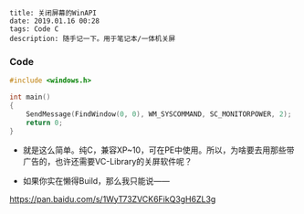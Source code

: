 ```
title: 关闭屏幕的WinAPI
date: 2019.01.16 00:28
tags: Code C
description: 随手记一下。用于笔记本/一体机关屏
```

### Code

```c
#include <windows.h>

int main()
{
    SendMessage(FindWindow(0, 0), WM_SYSCOMMAND, SC_MONITORPOWER, 2);
    return 0;
}
```

* 就是这么简单。纯C，兼容XP~10，可在PE中使用。所以，为啥要去用那些带广告的，也许还需要VC-Library的关屏软件呢？

* 如果你实在懒得Build，那么我只能说——

<https://pan.baidu.com/s/1WyT73ZVCK6FikQ3gH6ZL3g>
